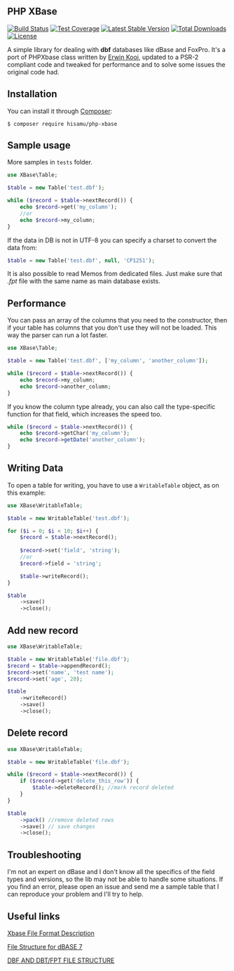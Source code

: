 PHP XBase
-----

[![Build Status](https://travis-ci.org/luads/php-xbase.svg?branch=master&t=202003171723)](https://travis-ci.org/luads/php-xbase)
[![Test Coverage](https://api.codeclimate.com/v1/badges/a3df6ca519b4cee98c6d/test_coverage)](https://codeclimate.com/github/hisamu/php-xbase/test_coverage)
[![Latest Stable Version](https://poser.pugx.org/hisamu/php-xbase/v/stable)](https://packagist.org/packages/hisamu/php-xbase)
[![Total Downloads](https://poser.pugx.org/hisamu/php-xbase/downloads)](https://packagist.org/packages/hisamu/php-xbase)
[![License](https://poser.pugx.org/hisamu/php-xbase/license)](https://packagist.org/packages/hisamu/php-xbase)

A simple library for dealing with **dbf** databases like dBase and FoxPro. It's a port of PHPXbase class written by [Erwin Kooi](http://www.phpclasses.org/package/2673-PHP-Access-dbf-foxpro-files-without-PHP-ext-.html), updated to a PSR-2 compliant code and tweaked for performance and to solve some issues the original code had.

Installation
-----
You can install it through [Composer](https://getcomposer.org):
```
$ composer require hisamu/php-xbase
```

Sample usage
-----
More samples in `tests` folder.

``` php
use XBase\Table;

$table = new Table('test.dbf');

while ($record = $table->nextRecord()) {
    echo $record->get('my_column');
    //or
    echo $record->my_column;
}
```

If the data in DB is not in UTF-8 you can specify a charset to convert the data from:

``` php
$table = new Table('test.dbf', null, 'CP1251');
```

It is also possible to read Memos from dedicated files. Just make sure that *.fpt* file with the same name as main database exists.

Performance
-----

You can pass an array of the columns that you need to the constructor, then if your table has columns that you don't use they will not be loaded. This way the parser can run a lot faster.

``` php
use XBase\Table;

$table = new Table('test.dbf', ['my_column', 'another_column']);

while ($record = $table->nextRecord()) {
    echo $record->my_column;
    echo $record->another_column;
}
```

If you know the column type already, you can also call the type-specific function for that field, which increases the speed too.

``` php
while ($record = $table->nextRecord()) {
    echo $record->getChar('my_column');
    echo $record->getDate('another_column');
}
```

Writing Data
-----

To open a table for writing, you have to use a `WritableTable` object, as on this example:

``` php
use XBase\WritableTable;

$table = new WritableTable('test.dbf');

for ($i = 0; $i < 10; $i++) {
    $record = $table->nextRecord();
    
    $record->set('field', 'string');
    //or
    $record->field = 'string';

    $table->writeRecord();
}

$table
    ->save()
    ->close();
```

Add new record
-----

``` php
use XBase\WritableTable;

$table = new WritableTable('file.dbf');
$record = $table->appendRecord();
$record->set('name', 'test name');
$record->set('age', 20);

$table
    ->writeRecord()
    ->save()
    ->close();
```

Delete record
-----

``` php
use XBase\WritableTable;

$table = new WritableTable('file.dbf');

while ($record = $table->nextRecord()) {
    if ($record->get('delete_this_row')) {
        $table->deleteRecord(); //mark record deleted
    }    
}

$table
    ->pack() //remove deleted rows
    ->save() // save changes
    ->close();
```

Troubleshooting
-----

I'm not an expert on dBase and I don't know all the specifics of the field types and versions, so the lib may not be able to handle some situations. If you find an error, please open an issue and send me a sample table that I can reproduce your problem and I'll try to help.

Useful links
-----

[Xbase File Format Description](http://www.manmrk.net/tutorials/database/xbase/)

[File Structure for dBASE 7](http://www.dbase.com/KnowledgeBase/int/db7_file_fmt.htm)

[DBF AND DBT/FPT FILE STRUCTURE](http://www.independent-software.com/dbase-dbf-dbt-file-format.html)
